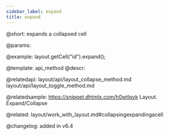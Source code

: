 ```yaml
---
sidebar_label: expand
title: expand
---          
```


@short: expands a collapsed cell


@params:



@example:
layout.getCell("id").expand();


@template: api_method
@descr:



@relatedapi:
layout/api/layout_collapse_method.md
layout/api/layout_toggle_method.md

@relatedsample: https://snippet.dhtmlx.com/h0wtlpyk	Layout. Expand/Collapse

@related: layout/work_with_layout.md#collapsingexpandingacell

@changelog: added in v6.4


